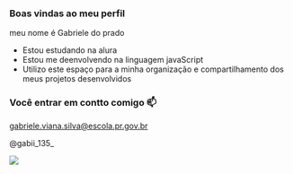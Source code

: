 ### Boas vindas ao meu perfil 

meu nome é Gabriele do prado

- Estou estudando na alura
- Estou me deenvolvendo na linguagem javaScript
- Utilizo este espaço para a minha organização e compartilhamento dos meus projetos desenvolvidos

### Você entrar em contto comigo 📫
gabriele.viana.silva@escola.pr.gov.br

@gabii_135_


![](https://media1.tenor.com/m/mCiM7CmGGI4AAAAC/naruto.gif)
